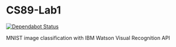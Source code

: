 # CS89-Lab1

[![Dependabot Status](https://api.dependabot.com/badges/status?host=github&repo=JaneJeon/CS89-Lab1)](https://dependabot.com)

MNIST image classification with IBM Watson Visual Recognition API
